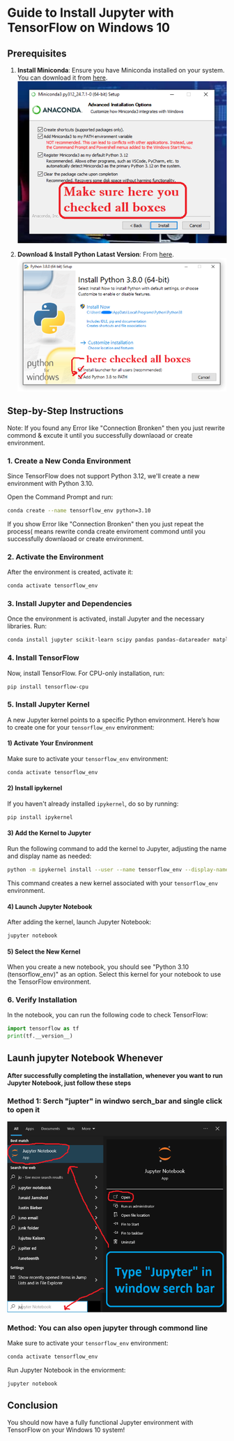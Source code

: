 # Guide to Install Jupyter with TensorFlow on Windows 10

## Prerequisites
1. **Install Miniconda**: Ensure you have Miniconda installed on your system. You can download it from [here](https://docs.conda.io/en/latest/miniconda.html).
![Miniconda_setting](Miniconda_setting.png)

3. **Download & Install Python Latast Version**: From [here](https://www.python.org/downloads/).
![Python Install Setting](python_installing_setting.png)

## Step-by-Step Instructions
Note: If you found any Error like "Connection Bronken" then you just rewrite commond & excute it until you successfully downlaoad or create environment.

### 1. Create a New Conda Environment
Since TensorFlow does not support Python 3.12, we'll create a new environment with Python 3.10.

Open the Command Prompt and run:
```bash
conda create --name tensorflow_env python=3.10
```
If you show Error like "Connection Bronken" then you just repeat the process( means rewrite conda create enviroment commond until you successfully downlaoad or create environment.

### 2. Activate the Environment
After the environment is created, activate it:
```bash
conda activate tensorflow_env
```

### 3. Install Jupyter and Dependencies
Once the environment is activated, install Jupyter and the necessary libraries. Run:
```bash
conda install jupyter scikit-learn scipy pandas pandas-datareader matplotlib pillow tqdm requests h5py pyyaml flask boto3
```

### 4. Install TensorFlow
Now, install TensorFlow. For CPU-only installation, run:
```bash
pip install tensorflow-cpu
```

### 5. Install Jupyter Kernel
A new Jupyter kernel points to a specific Python environment. Here’s how to create one for your `tensorflow_env` environment:

#### 1) Activate Your Environment
Make sure to activate your `tensorflow_env` environment:
```bash
conda activate tensorflow_env
```
            
#### 2) Install ipykernel
If you haven't already installed `ipykernel`, do so by running:
```bash
pip install ipykernel
```
            
#### 3) Add the Kernel to Jupyter
Run the following command to add the kernel to Jupyter, adjusting the name and display name as needed:
```bash
python -m ipykernel install --user --name tensorflow_env --display-name "Python 3.10 (tensorflow_env)"
```
This command creates a new kernel associated with your `tensorflow_env` environment.
            
#### 4) Launch Jupyter Notebook
After adding the kernel, launch Jupyter Notebook:
```bash
jupyter notebook
```
            
#### 5) Select the New Kernel
When you create a new notebook, you should see "Python 3.10 (tensorflow_env)" as an option. Select this kernel for your notebook to use the TensorFlow environment.

### 6. Verify Installation
In the notebook, you can run the following code to check TensorFlow:
```python
import tensorflow as tf
print(tf.__version__)
```

## Launh jupyter Notebook Whenever
#### After successfully completing the installation, whenever you want to run Jupyter Notebook, just follow these steps
### Method 1: Serch "jupter" in windwo serch_bar and single click to open it
![Juper Run Setting](jupter_run.png)

### Method: You can also open jupyter through commond line
Make sure to activate your `tensorflow_env` environment:
```bash
conda activate tensorflow_env
```
Run Jupyter Notebook in the enviorment:
```bash
jupyter notebook
```

## Conclusion
You should now have a fully functional Jupyter environment with TensorFlow on your Windows 10 system!
